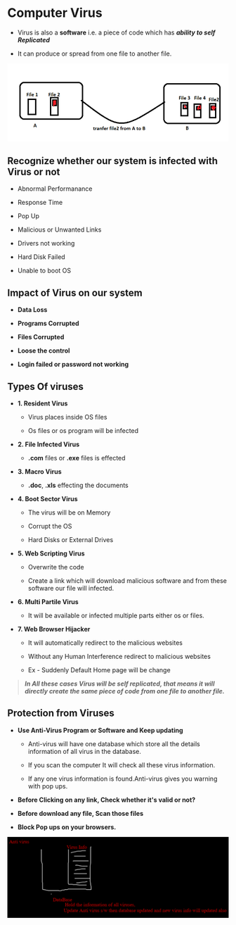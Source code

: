 # **Computer Virus**

- Virus is also a **software** i.e. a piece of code which has ***ability to self Replicated*** 

- It can produce or spread from one file to another file.


![virus](cmpvirus.png)


## **Recognize whether our system is infected with Virus or not**

* Abnormal Performanance

* Response Time

* Pop Up

* Malicious or Unwanted Links

* Drivers not working

* Hard Disk Failed

* Unable to boot OS

## **Impact of Virus on our system**

* **Data Loss**

* **Programs Corrupted**

* **Files Corrupted**

* **Loose the control**

* **Login failed or password not working**

## **Types Of viruses**

*  **1. Resident Virus**

   * Virus places inside OS files

   * Os files or os program will be infected

* **2. File Infected Virus**

   * **.com** files or **.exe** files is effected

* **3. Macro Virus**

   * **.doc**, **.xls** effecting the documents

* **4. Boot Sector Virus**

   * The virus will be on Memory

   * Corrupt the OS

   * Hard Disks or External Drives


* **5. Web Scripting Virus**

   * Overwrite the code

   * Create a link which will download malicious software and from these software our file will infected.
   
* **6. Multi Partile Virus**

   * It will be available or infected  multiple parts either os or files.

* **7. Web Browser Hijacker**

   * It will automatically redirect to the malicious websites

   * Without any Human Interference redirect to malicious websites

   * Ex - Suddenly Default Home page will be change



> ***In All these cases Virus will be self replicated, that means it will directly create the same piece of code from one file to another file.*** 


## **Protection from Viruses**

* **Use Anti-Virus Program or Software and Keep updating**

   * Anti-virus will have one database which store all the details information of all virus in the database.

   * If you scan the computer It will check all these virus information.

   * If any one virus information is found.Anti-virus gives you warning with pop ups.
   

* **Before Clicking on any link, Check whether it's valid or not?**

* **Before download any file, Scan those files**

* **Block Pop ups on your browsers.**

![vir](cmpvrs.png)
